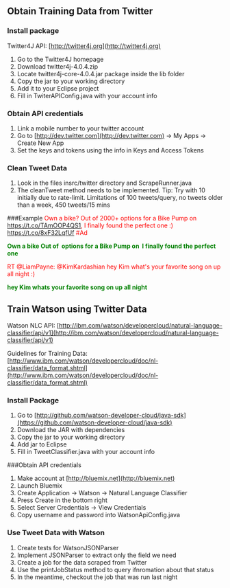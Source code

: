 ## Obtain Training Data from Twitter
### Install package
Twitter4J API: [http://twitter4j.org](http://twitter4j.org)
1. Go to the Twitter4J homepage 
2. Download twitter4j-4.0.4.zip 
3. Locate twitter4j-core-4.0.4.jar package inside the lib folder 
4. Copy the jar to your working directory 
5. Add it to your Eclipse project
6. Fill in TwiterAPIConfig.java with your account info

### Obtain API credentials
1. Link a mobile number to your twitter account 
2. Go to [http://dev.twitter.com](http://dev.twitter.com) -&gt; My Apps -&gt; Create New App
3. Set the keys and tokens using the info in Keys and Access Tokens

### Clean Tweet Data
1. Look in the files insrc/twitter directory and ScrapeRunner.java
2. The cleanTweet method needs to be implemented.
Tip: Try with 10 initially due to rate-limit. Limitations of 100 tweets/query, no tweets older than a week, 450 tweets/15 mins


###Example
<span style="color:red">Own a bike? Out of 2000+ options for a Bike Pump on https://t.co/TAmOOP4QS1, I finally found the perfect one :) https://t.co/8xF32LqfUf #Ad  

<span style="color:green"><b> Own a bike Out of  options for a Bike Pump on  I finally found the perfect one </b><span>

<span style="color:red">RT @LiamPayne: @KimKardashian hey Kim what's your favorite song on up all night :)</span>

<span style="color:green"> <b>hey Kim whats your favorite song on up all night</b></span>

## Train Watson using Twitter Data

Watson NLC API: [http://ibm.com/watson/developercloud/natural-language-classifier/api/v1](http://ibm.com/watson/developercloud/natural-language-classifier/api/v1)

Guidelines for Training Data: [http://www.ibm.com/watson/developercloud/doc/nl-classifier/data_format.shtml](http://www.ibm.com/watson/developercloud/doc/nl-classifier/data_format.shtml)

### Install Package
1. Go to [http://github.com/watson-developer-cloud/java-sdk](https://github.com/watson-developer-cloud/java-sdk) 
2. Download the JAR with dependencies 
3. Copy the jar to your working directory 
4. Add jar to Eclipse
5. Fill in TweetClassifier.java with your account info 

###Obtain API credentials
1. Make account at [http://bluemix.net](http://bluemix.net) 
2. Launch Bluemix 
3. Create Application -&gt; Watson -&gt; Natural Language Classifier 
4. Press Create in the bottom right 
5. Select Server Credentials -&gt; View Credentials 
6. Copy username and password into WatsonApiConfig.java

### Use Tweet Data with Watson
1. Create tests for WatsonJSONParser
2. Implement JSONParser to extract only the field we need
3. Create a job for the data scraped from Twitter
4. Use the printJobStatus method to query ifnromation about that status 
5. In the meantime, checkout the job that was run last night
